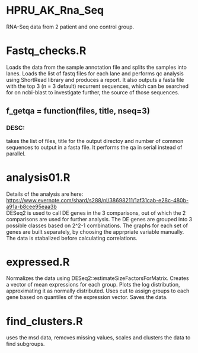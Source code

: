 # HPRU_AK_Rna_Seq
RNA-Seq data from 2 patient and one control group.

# Fastq_checks.R
Loads the data from the sample annotation file and splits the samples into lanes. Loads the list of fastq files for each lane and performs qc analysis using ShortRead library and produces a report. It also outputs a fasta file with the top 3 (n = 3 default) recurrent sequences, which can be searched for on ncbi-blast to investigate further, the source of those sequences.

## f_getqa = function(files, title, nseq=3)
### DESC:
takes the list of files, title for the output directoy and number of common sequences to output in a fasta file. It performs the qa in serial instead of parallel.  

# analysis01.R
Details of the analysis are here: https://www.evernote.com/shard/s288/nl/38698211/1af31cab-e28c-480b-a91a-b8cee95eaa3b  
DESeq2 is used to call DE genes in the 3 comparisons, out of which the 2 comparisons are used for further analysis. The DE genes are grouped into 3 possible classes based on 2^2-1 combinations. The graphs for each set of genes are built separately, by choosing the apprpriate variable manually. The data is stabalized before calculating correlations.  

# expressed.R
Normalizes the data using DESeq2::estimateSizeFactorsForMatrix. Creates a vector of mean expressions for each group. Plots the log distribution, approximating it as normally distributed. Uses cut to assign groups to each gene based on quantiles of the expression vector. Saves the data.

# find_clusters.R
uses the msd data, removes missing values, scales and clusters the data to find subgroups.


